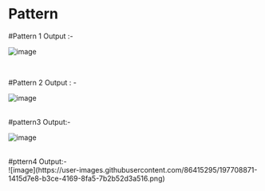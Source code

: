 # Pattern
#Pattern 1 Output :-<br>

![image](https://user-images.githubusercontent.com/86415295/197335950-69aad735-f6e0-4763-b348-077663a8a262.png)

<br>

#Pattern 2 Output : - <br>

![image](https://user-images.githubusercontent.com/86415295/197336070-19bee745-b037-41eb-ab50-afcb93747c84.png)

<br>
#pattern3 Output:-<br>

![image](https://user-images.githubusercontent.com/86415295/197336374-3bfb1c6a-c954-4483-9fc5-8386207b6f77.png)

<br>
#pttern4 Output:-<br>
![image](https://user-images.githubusercontent.com/86415295/197708871-1415d7e8-b3ce-4169-8fa5-7b2b52d3a516.png)
